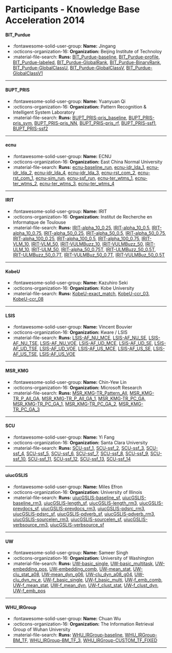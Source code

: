 # Participants - Knowledge Base Acceleration 2014 

#### BIT_Purdue
 - :fontawesome-solid-user-group: **Name:** Jingang
 - :octicons-organization-16: **Organization:** Beijing Institute of Technoloy
 - :material-file-search: **Runs:** [BIT_Purdue-baseline](./runs.md#bit_purdue-baseline), [BIT_Purdue-profile](./runs.md#bit_purdue-profile), [BIT_Purdue-labeled](./runs.md#bit_purdue-labeled), [BIT_Purdue-GlobalRank](./runs.md#bit_purdue-globalrank), [BIT_Purdue-BinaryRank](./runs.md#bit_purdue-binaryrank), [BIT_Purdue-GlobalClassU](./runs.md#bit_purdue-globalclassu), [BIT_Purdue-GlobalClassV](./runs.md#bit_purdue-globalclassv), [BIT_Purdue-GlobalClassV1](./runs.md#bit_purdue-globalclassv1)

---
#### BUPT_PRIS
 - :fontawesome-solid-user-group: **Name:** Yuanyuan Qi
 - :octicons-organization-16: **Organization:** Pattern Recognition & Intelligent System Laboratory
 - :material-file-search: **Runs:** [BUPT_PRIS-pris_baseline](./runs.md#bupt_pris-pris_baseline), [BUPT_PRIS-pris_svm](./runs.md#bupt_pris-pris_svm), [BUPT_PRIS-pris_NN](./runs.md#bupt_pris-pris_nn), [BUPT_PRIS-pris_rf](./runs.md#bupt_pris-pris_rf), [BUPT_PRIS-ssf1](./runs.md#bupt_pris-ssf1), [BUPT_PRIS-ssf2](./runs.md#bupt_pris-ssf2)

---
#### ecnu
 - :fontawesome-solid-user-group: **Name:** ECNU
 - :octicons-organization-16: **Organization:** East China Normal University
 - :material-file-search: **Runs:** [ecnu-baseline_run](./runs.md#ecnu-baseline_run), [ecnu-idr_lda_1](./runs.md#ecnu-idr_lda_1), [ecnu-idr_lda_2](./runs.md#ecnu-idr_lda_2), [ecnu-idr_lda_4](./runs.md#ecnu-idr_lda_4), [ecnu-idr_lda_3](./runs.md#ecnu-idr_lda_3), [ecnu-rst_com_2](./runs.md#ecnu-rst_com_2), [ecnu-rst_com_1](./runs.md#ecnu-rst_com_1), [ecnu-sim_run](./runs.md#ecnu-sim_run), [ecnu-ssf_run](./runs.md#ecnu-ssf_run), [ecnu-ter_wtms_1](./runs.md#ecnu-ter_wtms_1), [ecnu-ter_wtms_2](./runs.md#ecnu-ter_wtms_2), [ecnu-ter_wtms_3](./runs.md#ecnu-ter_wtms_3), [ecnu-ter_wtms_4](./runs.md#ecnu-ter_wtms_4)

---
#### IRIT
 - :fontawesome-solid-user-group: **Name:** IRIT
 - :octicons-organization-16: **Organization:** Institut de Recherche en Informatque de Toulouse
 - :material-file-search: **Runs:** [IRIT-alpha_10_0.25](./runs.md#irit-alpha_10_0.25), [IRIT-alpha_10_0.5](./runs.md#irit-alpha_10_0.5), [IRIT-alpha_10_0.75](./runs.md#irit-alpha_10_0.75), [IRIT-alpha_50_0.25](./runs.md#irit-alpha_50_0.25), [IRIT-alpha_50_0.5](./runs.md#irit-alpha_50_0.5), [IRIT-alpha_50_0.75](./runs.md#irit-alpha_50_0.75), [IRIT-alpha_100_0.25](./runs.md#irit-alpha_100_0.25), [IRIT-alpha_100_0.5](./runs.md#irit-alpha_100_0.5), [IRIT-alpha_100_0.75](./runs.md#irit-alpha_100_0.75), [IRIT-VLM_10](./runs.md#irit-vlm_10), [IRIT-VLM_50](./runs.md#irit-vlm_50), [IRIT-VULMBuzz_10](./runs.md#irit-vulmbuzz_10), [IRIT-VULMBuzz_50](./runs.md#irit-vulmbuzz_50), [IRIT-ULM_10](./runs.md#irit-ulm_10), [IRIT-ULM_50](./runs.md#irit-ulm_50), [IRIT-alpha_50_0.75T](./runs.md#irit-alpha_50_0.75t), [IRIT-ULMBuzz_50_0.5T](./runs.md#irit-ulmbuzz_50_0.5t), [IRIT-ULMBuzz_50_0.7T](./runs.md#irit-ulmbuzz_50_0.7t), [IRIT-VULMBuz_50_0.7T](./runs.md#irit-vulmbuz_50_0.7t), [IRIT-VULMBuz_50_0.5T](./runs.md#irit-vulmbuz_50_0.5t)

---
#### KobeU
 - :fontawesome-solid-user-group: **Name:** Kazuhiro Seki
 - :octicons-organization-16: **Organization:** Kobe University
 - :material-file-search: **Runs:** [KobeU-exact_match](./runs.md#kobeu-exact_match), [KobeU-ccr_03](./runs.md#kobeu-ccr_03), [KobeU-ccr_08](./runs.md#kobeu-ccr_08)

---
#### LSIS
 - :fontawesome-solid-user-group: **Name:** Vincent Bouvier
 - :octicons-organization-16: **Organization:** Kware / LSIS
 - :material-file-search: **Runs:** [LSIS-AF_NU_MCE](./runs.md#lsis-af_nu_mce), [LSIS-AF_NU_SE](./runs.md#lsis-af_nu_se), [LSIS-AF_NU_TSE](./runs.md#lsis-af_nu_tse), [LSIS-AF_NU_VOE](./runs.md#lsis-af_nu_voe), [LSIS-AF_UD_MCE](./runs.md#lsis-af_ud_mce), [LSIS-AF_UD_SE](./runs.md#lsis-af_ud_se), [LSIS-AF_UD_TSE](./runs.md#lsis-af_ud_tse), [LSIS-AF_UD_VOE](./runs.md#lsis-af_ud_voe), [LSIS-AF_US_MCE](./runs.md#lsis-af_us_mce), [LSIS-AF_US_SE](./runs.md#lsis-af_us_se), [LSIS-AF_US_TSE](./runs.md#lsis-af_us_tse), [LSIS-AF_US_VOE](./runs.md#lsis-af_us_voe)

---
#### MSR_KMG
 - :fontawesome-solid-user-group: **Name:** Chin-Yew Lin
 - :octicons-organization-16: **Organization:** Microsoft Research
 - :material-file-search: **Runs:** [MSR_KMG-TR_Pattern_All](./runs.md#msr_kmg-tr_pattern_all), [MSR_KMG-TR_P_All_GA](./runs.md#msr_kmg-tr_p_all_ga), [MSR_KMG-TR_P_All_GA_1](./runs.md#msr_kmg-tr_p_all_ga_1), [MSR_KMG-TR_PC_GA](./runs.md#msr_kmg-tr_pc_ga), [MSR_KMG-TR_PC_GA_1](./runs.md#msr_kmg-tr_pc_ga_1), [MSR_KMG-TR_PC_GA_2](./runs.md#msr_kmg-tr_pc_ga_2), [MSR_KMG-TR_PC_GA_3](./runs.md#msr_kmg-tr_pc_ga_3)

---
#### SCU
 - :fontawesome-solid-user-group: **Name:** Yi Fang
 - :octicons-organization-16: **Organization:** Santa Clara University
 - :material-file-search: **Runs:** [SCU-ssf_1](./runs.md#scu-ssf_1), [SCU-ssf_2](./runs.md#scu-ssf_2), [SCU-ssf_3](./runs.md#scu-ssf_3), [SCU-ssf_4](./runs.md#scu-ssf_4), [SCU-ssf_5](./runs.md#scu-ssf_5), [SCU-ssf_6](./runs.md#scu-ssf_6), [SCU-ssf_7](./runs.md#scu-ssf_7), [SCU-ssf_8](./runs.md#scu-ssf_8), [SCU-ssf_9](./runs.md#scu-ssf_9), [SCU-ssf_10](./runs.md#scu-ssf_10), [SCU-ssf_11](./runs.md#scu-ssf_11), [SCU-ssf_12](./runs.md#scu-ssf_12), [SCU-ssf_13](./runs.md#scu-ssf_13), [SCU-ssf_14](./runs.md#scu-ssf_14)

---
#### uiucGSLIS
 - :fontawesome-solid-user-group: **Name:** Miles Efron
 - :octicons-organization-16: **Organization:** University of Illinois
 - :material-file-search: **Runs:** [uiucGSLIS-baseline_sf](./runs.md#uiucgslis-baseline_sf), [uiucGSLIS-baseline_rm3](./runs.md#uiucgslis-baseline_rm3), [uiucGSLIS-length_sf](./runs.md#uiucgslis-length_sf), [uiucGSLIS-length_rm3](./runs.md#uiucgslis-length_rm3), [uiucGSLIS-prevdocs_sf](./runs.md#uiucgslis-prevdocs_sf), [uiucGSLIS-prevdocs_rm3](./runs.md#uiucgslis-prevdocs_rm3), [uiucGSLIS-pdsrc_rm3](./runs.md#uiucgslis-pdsrc_rm3), [uiucGSLIS-pdsrc_sf](./runs.md#uiucgslis-pdsrc_sf), [uiucGSLIS-pdverb_sf](./runs.md#uiucgslis-pdverb_sf), [uiucGSLIS-pdverb_rm3](./runs.md#uiucgslis-pdverb_rm3), [uiucGSLIS-sourcelen_rm3](./runs.md#uiucgslis-sourcelen_rm3), [uiucGSLIS-sourcelen_sf](./runs.md#uiucgslis-sourcelen_sf), [uiucGSLIS-verbsource_rm3](./runs.md#uiucgslis-verbsource_rm3), [uiucGSLIS-verbsource_sf](./runs.md#uiucgslis-verbsource_sf)

---
#### UW
 - :fontawesome-solid-user-group: **Name:** Sameer Singh
 - :octicons-organization-16: **Organization:** University of Washington
 - :material-file-search: **Runs:** [UW-basic_single](./runs.md#uw-basic_single), [UW-basic_multitask](./runs.md#uw-basic_multitask), [UW-embedding_pos](./runs.md#uw-embedding_pos), [UW-embedding_comb](./runs.md#uw-embedding_comb), [UW-mean_stat](./runs.md#uw-mean_stat), [UW-clu_stat_a08](./runs.md#uw-clu_stat_a08), [UW-mean_dyn_g06](./runs.md#uw-mean_dyn_g06), [UW-clu_dyn_a08_g04](./runs.md#uw-clu_dyn_a08_g04), [UW-clu_dyn_nv_e](./runs.md#uw-clu_dyn_nv_e), [UW-f_basic_single](./runs.md#uw-f_basic_single), [UW-f_basic_multi](./runs.md#uw-f_basic_multi), [UW-f_emb_comb](./runs.md#uw-f_emb_comb), [UW-f_mean_stat](./runs.md#uw-f_mean_stat), [UW-f_mean_dyn](./runs.md#uw-f_mean_dyn), [UW-f_clust_stat](./runs.md#uw-f_clust_stat), [UW-f_clust_dyn](./runs.md#uw-f_clust_dyn), [UW-f_emb_pos](./runs.md#uw-f_emb_pos)

---
#### WHU_IRGroup
 - :fontawesome-solid-user-group: **Name:** Chuan Wu
 - :octicons-organization-16: **Organization:** The Information Retrieval Group of Wuhan University
 - :material-file-search: **Runs:** [WHU_IRGroup-baseline](./runs.md#whu_irgroup-baseline), [WHU_IRGroup-BM_TF](./runs.md#whu_irgroup-bm_tf), [WHU_IRGroup-BM_TF_3](./runs.md#whu_irgroup-bm_tf_3), [WHU_IRGroup-CUSTOM_TF_FIXED](./runs.md#whu_irgroup-custom_tf_fixed)

---
